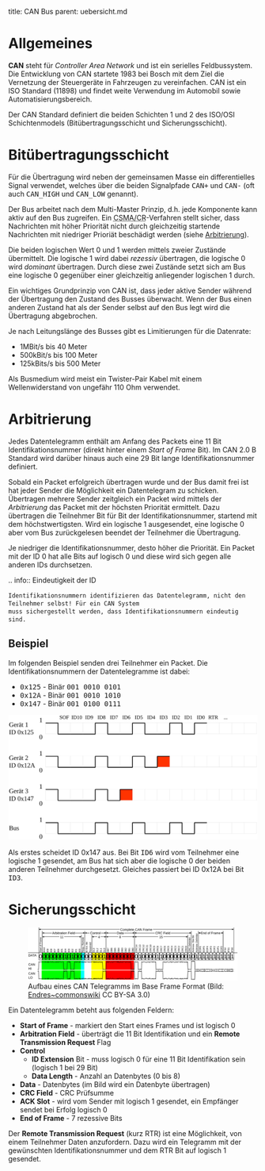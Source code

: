 title: CAN Bus
parent: uebersicht.md

# Allgemeines
**CAN** steht für *Controller Area Network* und ist ein serielles Feldbussystem. Die Entwicklung von CAN startete 1983 bei
Bosch mit dem Ziel die Vernetzung der Steuergeräte in Fahrzeugen zu vereinfachen. CAN ist ein ISO Standard (11898) und
findet weite Verwendung im Automobil sowie Automatisierungsbereich.

Der CAN Standard definiert die beiden Schichten 1 und 2 des ISO/OSI Schichtenmodels (Bitübertragungsschicht und Sicherungsschicht).

# Bitübertragungsschicht
Für die Übertragung wird neben der gemeinsamen Masse ein differentielles Signal verwendet, welches über die beiden
Signalpfade <samp>CAN+</samp> und <samp>CAN-</samp> (oft auch <samp>CAN_HIGH</samp> und <samp>CAN_LOW</samp> genannt).

Der Bus arbeitet nach dem Multi-Master Prinzip, d.h. jede Komponente kann aktiv auf den Bus zugreifen. Ein
<abbr title="Carrier Sense Multiple Access/Collision Resolution">CSMA/CR</abbr>-Verfahren stellt sicher, dass Nachrichten
mit höher Priorität nicht durch gleichzeitig startende Nachrichten mit niedriger Prioriät beschädigt werden
(siehe [Arbitrierung](can.html#arbitrierung)).

Die beiden logischen Wert 0 und 1 werden mittels zweier Zustände übermittelt. Die logische 1 wird dabei *rezessiv* übertragen,
die logische 0 wird *dominant* übertragen. Durch diese zwei Zustände setzt sich am Bus eine logische 0 gegenüber einer gleichzeitig
anliegender logischen 1 durch.

Ein wichtiges Grundprinzip von CAN ist, dass jeder aktive Sender während der Übertragung den Zustand des Busses überwacht.
Wenn der Bus einen anderen Zustand hat als der Sender selbst auf den Bus legt wird die Übertragung abgebrochen.

Je nach Leitungslänge des Busses gibt es Limitierungen für die Datenrate:

* 1MBit/s bis 40 Meter
* 500kBit/s bis 100 Meter
* 125kBits/s bis 500 Meter

Als Busmedium wird meist ein Twister-Pair Kabel mit einem Wellenwiderstand von ungefähr 110 Ohm verwendet.

# Arbitrierung
Jedes Datentelegramm enthält am Anfang des Packets eine 11 Bit Identifikationsnummer (direkt hinter einem *Start of Frame* Bit).
Im CAN 2.0 B Standard wird darüber hinaus auch eine 29 Bit lange Identifikationsnummer definiert.

Sobald ein Packet erfolgreich übertragen wurde und der Bus damit frei ist hat jeder Sender die Möglichkeit ein Datentelegram zu schicken.
Übertragen mehrere Sender zeitgleich ein Packet wird mittels der *Arbitrierung* das Packet mit der höchsten Priorität ermittelt.
Dazu übertragen die Teilnehmer Bit für Bit der Identifikationsnummer, startend mit dem höchstwertigsten. Wird ein logische
1 ausgesendet, eine logische 0 aber vom Bus zurückgelesen beendet der Teilnehmer die Übertragung.

Je niedriger die Identifikationsnummer, desto höher die Priorität. Ein Packet mit der ID 0 hat alle Bits auf logisch 0 und
diese wird sich gegen alle anderen IDs durchsetzen.

.. info:: Eindeutigkeit der ID

    Identifikationsnummern identifizieren das Datentelegramm, nicht den Teilnehmer selbst! Für ein CAN System
    muss sichergestellt werden, dass Identifikationsnummern eindeutig sind.

## Beispiel
Im folgenden Beispiel senden drei Teilnehmer ein Packet. Die Identifikationsnummern der Datentelegramme ist dabei:

* <samp>0x125</samp> - Binär <samp>001 0010 0101</samp>
* <samp>0x12A</samp> - Binär <samp>001 0010 1010</samp>
* <samp>0x147</samp> - Binär <samp>001 0100 0111</samp>

![CAN Arbitrierung](can_arbitrierung.svg)

Als erstes scheidet ID 0x147 aus. Bei Bit <samp>ID6</samp> wird vom Teilnehmer eine logische 1 gesendet, am Bus hat sich
aber die logische 0 der beiden anderen Teilnehmer durchgesetzt. Gleiches passiert bei ID 0x12A bei Bit <samp>ID3</samp>.

# Sicherungsschicht
<figure><img src="can_telegramm.svg"><figcaption>Aufbau eines CAN Telegramms im Base Frame Format (Bild: <a href="https://commons.wikimedia.org/wiki/File:CAN-Bus-frame_in_base_format_without_stuffbits.svg">Endres~commonswiki</a> CC BY-SA 3.0)</figcaption></figure>

Ein Datentelegramm beteht aus folgenden Feldern:

* **Start of Frame** - markiert den Start eines Frames und ist logisch 0
* **Arbitration Field** - überträgt die 11 Bit Identifikation und ein **Remote Transmission Request** Flag
* **Control**
  * **ID Extension** Bit - muss logisch 0 für eine 11 Bit Identifikation sein (logisch 1 bei 29 Bit)
  * **Data Length** - Anzahl an Datenbytes (0 bis 8)
* **Data** - Datenbytes (im Bild wird ein Datenbyte übertragen)
* **CRC Field** - CRC Prüfsumme
* **ACK Slot** - wird vom Sender mit logisch 1 gesendet, ein Empfänger sendet bei Erfolg logisch 0
* **End of Frame** - 7 rezessive Bits

Der **Remote Transmission Request** (kurz RTR) ist eine Möglichkeit, von einem Teilnehmer Daten anzufordern. Dazu wird ein Telegramm
mit der gewünschten Identifikationsnummer und dem RTR Bit auf logisch 1 gesendet.
